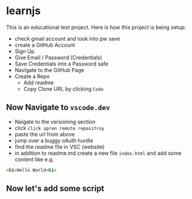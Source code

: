 # learnjs

This is an educational test project. Here is how this project is being setup:

* check gmail account and look into pw save
* create a GitHub Account
* Sign Up
* Give Email / Password (Credentials)
* Save Credentials into a Password safe
* Navigate to the GitHub Page
* Create a Repo
   * Add readme
   * Copy Clone URL by clicking `Code`

## Now Navigate to `vscode.dev`

* Naigate to the versioning section
* click `click opren remote repositroy`
* paste the url from above
* jump over a buggy oAuth hurdle
* find the readme file in VSC (website)
* in addition to readme.md create a new file `index.html` and add some content like e.g.

```html
<h1>Hello World<h1>
```

## Now let's add some script


